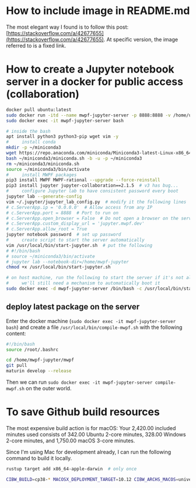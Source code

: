
# How to include image in README.md

The most elegant way I found is to follow this post: [https://stackoverflow.com/a/42677655](https://stackoverflow.com/a/42677655).
At specific version, the image referred to is a fixed link.


# How to create a Jupyter notebook server in a docker for public access (collaboration)

```sh
docker pull ubuntu:latest
sudo docker run -itd --name mwpf-jupyter-server -p 8888:8888 -v /home/ubuntu/mwpf-jupyter/:/home/mwpf-jupyter --restart always ubuntu:latest
sudo docker exec -it mwpf-jupyter-server bash

# inside the bash
apt install python3 python3-pip wget vim -y
#     install conda
mkdir -p ~/miniconda3
wget https://repo.anaconda.com/miniconda/Miniconda3-latest-Linux-x86_64.sh -O ~/miniconda3/miniconda.sh
bash ~/miniconda3/miniconda.sh -b -u -p ~/miniconda3
rm ~/miniconda3/miniconda.sh
source ~/miniconda3/bin/activate
#     install MWPF packages
pip3 install MWPF MWPF-rational --upgrade --force-reinstall
pip3 install jupyter jupyter-collaboration==2.1.5  # v3 has bug...
#     configure Jupyter lab to have consistent password every boot
jupyter lab --generate-config
vim ~/.jupyter/jupyter_lab_config.py  # modify it the following lines
# c.ServerApp.ip = '0.0.0.0'  # Allow access from any IP
# c.ServerApp.port = 8888  # Port to run on
# c.ServerApp.open_browser = False  # Do not open a browser on the server
# c.ServerApp.custom_display_url = 'jupyter.mwpf.dev'
# c.ServerApp.allow_root = True
jupyter notebook password  # set up password
#     create script to start the server automatically
vim /usr/local/bin/start-jupyter.sh  # put the following
# #!/bin/bash
# source ~/miniconda3/bin/activate
# jupyter lab --notebook-dir=/home/mwpf-jupyter
chmod +x /usr/local/bin/start-jupyter.sh

# on host machine, run the following to start the server if it's not already started
#     we'll still need a mechanism to automatically boot it
sudo docker exec -d mwpf-jupyter-server /bin/bash -c /usr/local/bin/start-jupyter.sh
```

## deploy latest package on the server

Enter the docker machine (`sudo docker exec -it mwpf-jupyter-server bash`) and
create a file `/usr/local/bin/compile-mwpf.sh` with the following content:

```sh
#!/bin/bash
source /root/.bashrc

cd /home/mwpf-jupyter/mwpf
git pull
maturin develop --release
```

Then we can run `sudo docker exec -it mwpf-jupyter-server compile-mwpf.sh` on the outer world.

# To save Github build resources

The most expensive build action is for macOS:
Your 2,420.00 included minutes used consists of 342.00 Ubuntu 2-core minutes, 328.00 Windows 2-core minutes, and 1,750.00 macOS 3-core minutes.

Since I'm using Mac for development already, I can run the following command to build it locally.

```sh
rustup target add x86_64-apple-darwin  # only once

CIBW_BUILD=cp38-* MACOSX_DEPLOYMENT_TARGET=10.12 CIBW_ARCHS_MACOS=universal2 python -m cibuildwheel --output-dir target
```
